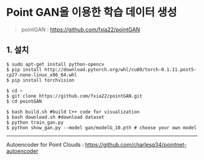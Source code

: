 # Point GAN을 이용한 학습 데이터 생성 

> pointGAN : https://github.com/fxia22/pointGAN


## 1. 설치 

```
$ sudo apt-get install python-opencv
$ pip install http://download.pytorch.org/whl/cu80/torch-0.1.11.post5-cp27-none-linux_x86_64.whl 
$ pip install torchvision

$ cd ~
$ git clone https://github.com/fxia22/pointGAN.git
$ cd pointGAN

$ bash build.sh #build C++ code for visualization
$ bash download.sh #download dataset
$ python train_gan.py
$ python show_gan.py --model gan/modelG_10.pth # choose your own model

```



















--- 

Autoencoder for Point Clouds : https://github.com/charlesq34/pointnet-autoencoder 